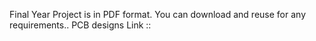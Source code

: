 Final Year Project is in PDF format. You can download and reuse for any requirements..
PCB designs Link ::

